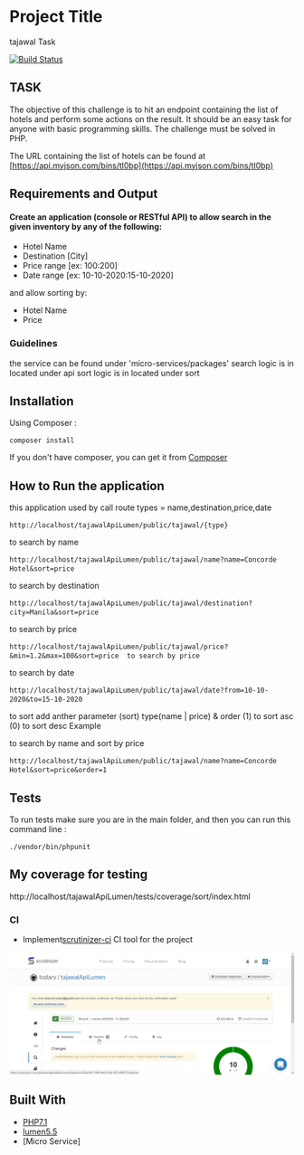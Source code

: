 # Project Title
tajawal Task

[![Build Status](https://travis-ci.org/travis-ci-examples/php.svg?branch=master)](https://travis-ci.org/travis-ci-examples/php)

## TASK
The objective of this challenge is to hit an endpoint containing the list of hotels and perform some actions on the result. It should be an easy task for anyone with basic programming skills. The challenge must be solved in PHP.

The URL containing the list of hotels can be found at [https://api.myjson.com/bins/tl0bp](https://api.myjson.com/bins/tl0bp)

## Requirements and Output

#### Create an application (console or RESTful API) to **allow search** in the given inventory by any of the following:

- Hotel Name
- Destination [City]
- Price range [ex: $100:$200]
- Date range [ex: 10-10-2020:15-10-2020]

and allow sorting by:

- Hotel Name
- Price

### Guidelines
the service can be found under 'micro-services/packages'
search logic  is in located under api
sort logic  is in located under sort


## Installation
Using Composer :

```
composer install
```

If you don't have composer, you can get it from [Composer](https://getcomposer.org/)


## How to  Run the application
this application used by call route 
types = name,destination,price,date
```
http://localhost/tajawalApiLumen/public/tajawal/{type}
```

to search by name
```
http://localhost/tajawalApiLumen/public/tajawal/name?name=Concorde Hotel&sort=price  
```

to search by destination
```
http://localhost/tajawalApiLumen/public/tajawal/destination?city=Manila&sort=price  

```


to search by price
```
http://localhost/tajawalApiLumen/public/tajawal/price?&min=1.2&max=100&sort=price  to search by price

```

to search by date
```
http://localhost/tajawalApiLumen/public/tajawal/date?from=10-10-2020&to=15-10-2020  
```

to sort add anther parameter (sort) type(name | price)  & order (1) to sort asc (0) to sort desc
Example

to search by name and sort by price
```
http://localhost/tajawalApiLumen/public/tajawal/name?name=Concorde Hotel&sort=price&order=1  
```



## Tests
To run tests make sure you are in the main folder, and then you can run this command line :

```
./vendor/bin/phpunit

```

## My coverage for  testing
http://localhost/tajawalApiLumen/tests/coverage/sort/index.html

### CI

- Implement[scrutinizer-ci](https://scrutinizer-ci.com)  CI tool for the project

![ScreenShot](scrutinizer-ci.png)


## Built With

* [PHP7.1](http://php.net)
* [lumen5.5](https://lumen.laravel.com/docs/5.6)
* [Micro Service]





